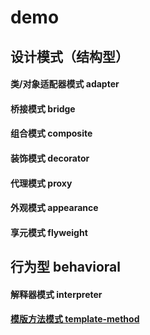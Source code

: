 # demo
## 设计模式（结构型）
#### 类/对象适配器模式 adapter
#### 桥接模式 bridge
#### 组合模式 composite
#### 装饰模式 decorator
#### 代理模式 proxy
#### 外观模式 appearance
#### 享元模式 flyweight

## 行为型 behavioral
#### 解释器模式 interpreter
#### [模版方法模式 template-method](/Users/liuhuanxiang/Personal/Study/Java/Project/demo/design-patterns/src/main/java/behavioral/b_template_method)

